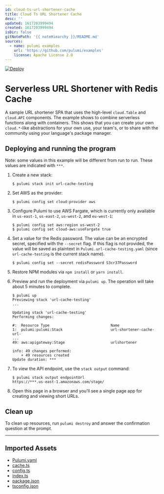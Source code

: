 ```yaml
---
id: cloud-ts-url-shortener-cache
title: Cloud Ts URL Shortener Cache
desc: ''
updated: 1617203999494
created: 1617203999494
isDir: false
gitNotePath: '{{ noteHiearchy }}/README.md'
sources:
  - name: pulumi examples
    url: 'https://github.com/pulumi/examples'
    license: Apache License 2.0
---
```

[![Deploy](https://get.pulumi.com/new/button.svg)](https://app.pulumi.com/new)

# Serverless URL Shortener with Redis Cache

A sample URL shortener SPA that uses the high-level `cloud.Table` and `cloud.API` components. The example shows to combine serverless functions along with containers. This shows that you can create your own `cloud.*`-like
abstractions for your own use, your team's, or to share with the community using your language's package manager.

## Deploying and running the program

Note: some values in this example will be different from run to run.  These values are indicated
with `***`.

1. Create a new stack:

   ```
   $ pulumi stack init url-cache-testing
   ```

2. Set AWS as the provider:

   ```
   $ pulumi config set cloud:provider aws
   ```

3. Configure Pulumi to use AWS Fargate, which is currently only available in `us-east-1`, `us-east-2`, `us-west-2`, and `eu-west-1`:

   ```
   $ pulumi config set aws:region us-west-2
   $ pulumi config set cloud-aws:useFargate true
   ```

4. Set a value for the Redis password. The value can be an encrypted secret, specified with the `--secret` flag. If this flag is not provided, the value will be saved as plaintext in `Pulumi.url-cache-testing.yaml` (since `url-cache-testing` is the current stack name).

   ```
   $ pulumi config set --secret redisPassword S3cr37Password
   ```

5. Restore NPM modules via `npm install` or `yarn install`.

6. Preview and run the deployment via `pulumi up`. The operation will take about 5 minutes to complete.

   ```
   $ pulumi up
   Previewing stack 'url-cache-testing'
   ...

   Updating stack 'url-cache-testing'
   Performing changes:

   #:  Resource Type                            Name
   1:  pulumi:pulumi:Stack                      url-shortener-cache-url-
   ...
   49: aws:apigateway:Stage                     urlshortener

   info: 49 changes performed:
       + 49 resources created
   Update duration: ***
   ```

7. To view the API endpoint, use the `stack output` command:

   ```
   $ pulumi stack output endpointUrl
   https://***.us-east-1.amazonaws.com/stage/
   ```

8. Open this page in a browser and you'll see a single page app for creating and viewing short URLs.

## Clean up

To clean up resources, run `pulumi destroy` and answer the confirmation question at the prompt.

* * *

## Imported Assets

- [Pulumi.yaml](/assets/pulumi.yaml)
- [cache.ts](/assets/cache.ts)
- [config.ts](/assets/config.ts)
- [index.ts](/assets/index.ts)
- [package.json](/assets/package.json)
- [tsconfig.json](/assets/tsconfig.json)

